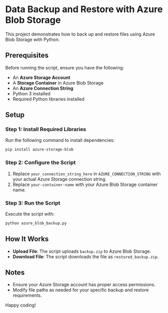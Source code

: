 # Data Backup and Restore with Azure Blob Storage

This project demonstrates how to back up and restore files using Azure Blob Storage with Python.

## Prerequisites

Before running the script, ensure you have the following:
- An **Azure Storage Account**
- A **Storage Container** in Azure Blob Storage
- An **Azure Connection String**
- Python 3 installed
- Required Python libraries installed

## Setup

### Step 1: Install Required Libraries
Run the following command to install dependencies:
```sh
pip install azure-storage-blob
```

### Step 2: Configure the Script
1. Replace `your_connection_string_here` in `AZURE_CONNECTION_STRING` with your actual Azure Storage connection string.
2. Replace `your-container-name` with your Azure Blob Storage container name.

### Step 3: Run the Script
Execute the script with:
```sh
python azure_blob_backup.py
```

## How It Works
- **Upload File**: The script uploads `backup.zip` to Azure Blob Storage.
- **Download File**: The script downloads the file as `restored_backup.zip`.

## Notes
- Ensure your Azure Storage account has proper access permissions.
- Modify file paths as needed for your specific backup and restore requirements.

Happy coding!
